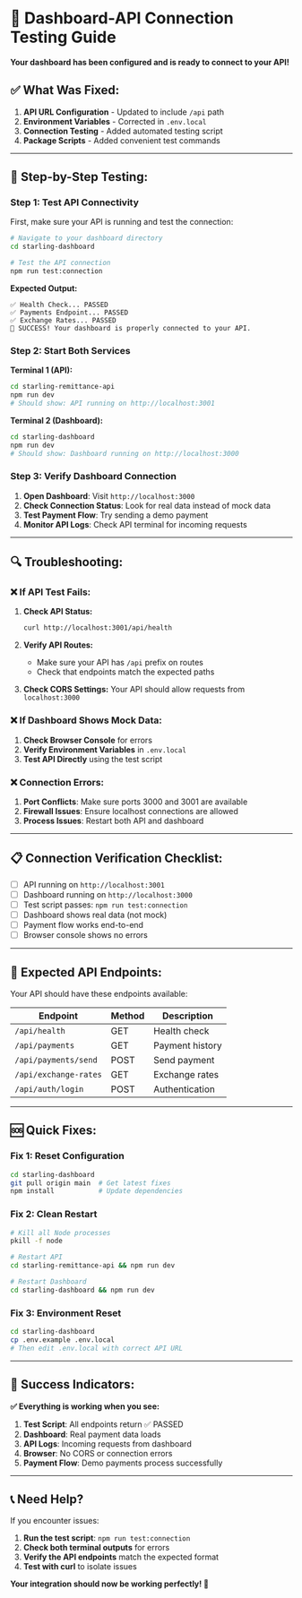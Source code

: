 # 🚀 Dashboard-API Connection Testing Guide

**Your dashboard has been configured and is ready to connect to your API!**

## ✅ **What Was Fixed:**

1. **API URL Configuration** - Updated to include `/api` path
2. **Environment Variables** - Corrected in `.env.local`
3. **Connection Testing** - Added automated testing script
4. **Package Scripts** - Added convenient test commands

---

## 🧪 **Step-by-Step Testing:**

### **Step 1: Test API Connectivity**

First, make sure your API is running and test the connection:

```bash
# Navigate to your dashboard directory
cd starling-dashboard

# Test the API connection
npm run test:connection
```

**Expected Output:**
```
✅ Health Check... PASSED
✅ Payments Endpoint... PASSED  
✅ Exchange Rates... PASSED
🎉 SUCCESS! Your dashboard is properly connected to your API.
```

### **Step 2: Start Both Services**

**Terminal 1 (API):**
```bash
cd starling-remittance-api
npm run dev
# Should show: API running on http://localhost:3001
```

**Terminal 2 (Dashboard):**
```bash
cd starling-dashboard
npm run dev
# Should show: Dashboard running on http://localhost:3000
```

### **Step 3: Verify Dashboard Connection**

1. **Open Dashboard**: Visit `http://localhost:3000`
2. **Check Connection Status**: Look for real data instead of mock data
3. **Test Payment Flow**: Try sending a demo payment
4. **Monitor API Logs**: Check API terminal for incoming requests

---

## 🔍 **Troubleshooting:**

### **❌ If API Test Fails:**

1. **Check API Status:**
   ```bash
   curl http://localhost:3001/api/health
   ```

2. **Verify API Routes:**
   - Make sure your API has `/api` prefix on routes
   - Check that endpoints match the expected paths

3. **Check CORS Settings:**
   Your API should allow requests from `localhost:3000`

### **❌ If Dashboard Shows Mock Data:**

1. **Check Browser Console** for errors
2. **Verify Environment Variables** in `.env.local`
3. **Test API Directly** using the test script

### **❌ Connection Errors:**

1. **Port Conflicts**: Make sure ports 3000 and 3001 are available
2. **Firewall Issues**: Ensure localhost connections are allowed
3. **Process Issues**: Restart both API and dashboard

---

## 📋 **Connection Verification Checklist:**

- [ ] API running on `http://localhost:3001`
- [ ] Dashboard running on `http://localhost:3000`
- [ ] Test script passes: `npm run test:connection`
- [ ] Dashboard shows real data (not mock)
- [ ] Payment flow works end-to-end
- [ ] Browser console shows no errors

---

## 🎯 **Expected API Endpoints:**

Your API should have these endpoints available:

| Endpoint | Method | Description |
|----------|---------|-------------|
| `/api/health` | GET | Health check |
| `/api/payments` | GET | Payment history |
| `/api/payments/send` | POST | Send payment |
| `/api/exchange-rates` | GET | Exchange rates |
| `/api/auth/login` | POST | Authentication |

---

## 🆘 **Quick Fixes:**

### **Fix 1: Reset Configuration**
```bash
cd starling-dashboard
git pull origin main  # Get latest fixes
npm install           # Update dependencies
```

### **Fix 2: Clean Restart**
```bash
# Kill all Node processes
pkill -f node

# Restart API
cd starling-remittance-api && npm run dev

# Restart Dashboard  
cd starling-dashboard && npm run dev
```

### **Fix 3: Environment Reset**
```bash
cd starling-dashboard
cp .env.example .env.local
# Then edit .env.local with correct API URL
```

---

## 🎉 **Success Indicators:**

**✅ Everything is working when you see:**

1. **Test Script**: All endpoints return ✅ PASSED
2. **Dashboard**: Real payment data loads
3. **API Logs**: Incoming requests from dashboard
4. **Browser**: No CORS or connection errors
5. **Payment Flow**: Demo payments process successfully

---

## 📞 **Need Help?**

If you encounter issues:

1. **Run the test script**: `npm run test:connection`
2. **Check both terminal outputs** for errors
3. **Verify the API endpoints** match the expected format
4. **Test with curl** to isolate issues

**Your integration should now be working perfectly! 🚀**
